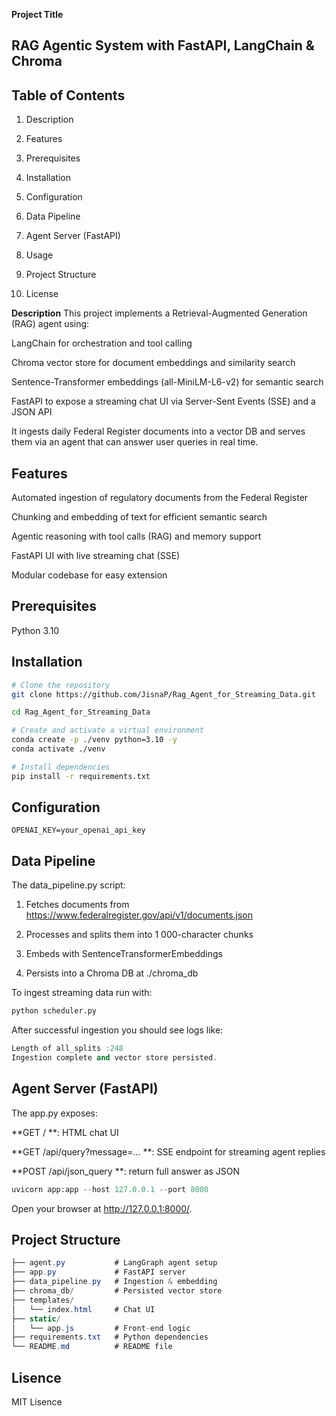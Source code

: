 **Project Title**
## RAG Agentic System with FastAPI, LangChain & Chroma

## Table of Contents
1. Description

2. Features

3. Prerequisites

4. Installation

5. Configuration

6. Data Pipeline

7. Agent Server (FastAPI)

8. Usage

9. Project Structure

10. License

**Description**
This project implements a Retrieval-Augmented Generation (RAG) agent using:

LangChain for orchestration and tool calling

Chroma vector store for document embeddings and similarity search

Sentence-Transformer embeddings (all-MiniLM-L6-v2) for semantic search

FastAPI to expose a streaming chat UI via Server-Sent Events (SSE) and a JSON API

It ingests daily Federal Register documents into a vector DB and serves them via an agent that can answer user queries in real time. 


## Features
Automated ingestion of regulatory documents from the Federal Register

Chunking and embedding of text for efficient semantic search

Agentic reasoning with tool calls (RAG) and memory support

FastAPI UI with live streaming chat (SSE)

Modular codebase for easy extension

## Prerequisites
Python 3.10


## Installation

```bash
# Clone the repository
git clone https://github.com/JisnaP/Rag_Agent_for_Streaming_Data.git

cd Rag_Agent_for_Streaming_Data

# Create and activate a virtual environment
conda create -p ./venv python=3.10 -y
conda activate ./venv

# Install dependencies
pip install -r requirements.txt

```

##  Configuration


```dotenv
OPENAI_KEY=your_openai_api_key

```
## Data Pipeline


The data_pipeline.py script:

1. Fetches documents from https://www.federalregister.gov/api/v1/documents.json

2. Processes and splits them into 1 000-character chunks

3. Embeds with SentenceTransformerEmbeddings

4. Persists into a Chroma DB at ./chroma_db

To ingest streaming data run with:

```python 
python scheduler.py
```

After successful ingestion you should see logs like:


```cpp
Length of all_splits :248
Ingestion complete and vector store persisted.
```

## Agent Server (FastAPI)


The app.py exposes:

**GET / **: HTML chat UI

**GET /api/query?message=… **: SSE endpoint for streaming agent replies

**POST /api/json_query **: return full answer as JSON


```python
uvicorn app:app --host 127.0.0.1 --port 8000
````

Open your browser at http://127.0.0.1:8000/.

## Project Structure 

```csharp 
├── agent.py           # LangGraph agent setup
├── app.py             # FastAPI server
├── data_pipeline.py   # Ingestion & embedding
├── chroma_db/         # Persisted vector store
├── templates/
│   └── index.html     # Chat UI
├── static/
│   └── app.js         # Front-end logic
├── requirements.txt   # Python dependencies
└── README.md          # README file
```

## Lisence 
MIT Lisence